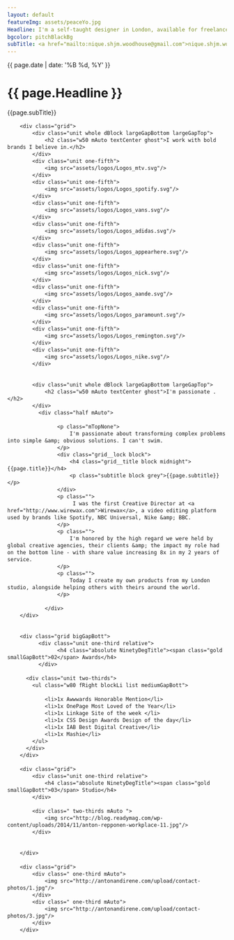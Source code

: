 ```yaml
---
layout: default
featureImg: assets/peaceYo.jpg
Headline: I'm a self-taught designer in London, available for freelance work.
bgcolor: pitchBlackBg
subTitle: <a href="mailto:nique.shjm.woodhouse@gmail.com">nique.shjm.woodhouse@gmail.com</a> +44 0 7948 888 909
---
```


<div class="wider bigGapBott h100 saturate1 pos5050 greyscale1_saturate1 bgCover" style="background-image:url('{{ page.featureImg}}')">
	<div class="wideOverlay">
		<div class="grid midnight hero1 w100">
			<div class="unit whole textCenter paddingNo">
				<p class="mediumPrint">{{ page.date | date: '%B %d, %Y' }}	</p>		
			</div>
		      <div class="unit whole paddingNo">
		        <h1 class="textCenter">{{ page.Headline }}</h1>
		      </div>
		      <div class="unit whole textCenter paddingNo">
		      	<p class="mediumPrint">{{page.subTitle}}	</p>
		      </div>
		 </div> 
	</div>		 
</div>		


<div class="wider">
 		 

		<div class="grid">		
			<div class="unit whole dBlock largeGapBottom largeGapTop">
				<h2 class="w50 mAuto textCenter ghost">I work with bold brands I believe in.</h2>
			</div>
			<div class="unit one-fifth">
				<img src="assets/logos/Logos_mtv.svg"/>
			</div>
			<div class="unit one-fifth">
				<img src="assets/logos/Logos_spotify.svg"/>
			</div>	
			<div class="unit one-fifth">
				<img src="assets/logos/Logos_vans.svg"/>
			</div>						
			<div class="unit one-fifth">
				<img src="assets/logos/Logos_adidas.svg"/>
			</div>	
			<div class="unit one-fifth">
				<img src="assets/logos/Logos_appearhere.svg"/>
			</div>
			<div class="unit one-fifth">
				<img src="assets/logos/Logos_nick.svg"/>
			</div>	
			<div class="unit one-fifth">
				<img src="assets/logos/Logos_aande.svg"/>
			</div>						
			<div class="unit one-fifth">
				<img src="assets/logos/Logos_paramount.svg"/>
			</div>				
			<div class="unit one-fifth">
				<img src="assets/logos/Logos_remington.svg"/>
			</div>
			<div class="unit one-fifth">
				<img src="assets/logos/Logos_nike.svg"/>
			</div>			


			<div class="unit whole dBlock largeGapBottom largeGapTop">
				<h2 class="w50 mAuto textCenter ghost">I'm passionate .</h2>
			</div>
		      <div class="half mAuto">

			        <p class="mTopNone">
			        	I'm passionate about transforming complex problems into simple &amp; obvious solutions. I can't swim.  
			        </p>
				 	<div class="grid__lock block">	
						<h4 class="grid__title block midnight">{{page.title}}</h4>
						<p class="subtitle block grey">{{page.subtitle}}</p>
					</div>						        
			        <p class="">
			        	 I was the first Creative Director at <a href="http://www.wirewax.com">Wirewax</a>, a video editing platform used by brands like Spotify, NBC Universal, Nike &amp; BBC.  
					</p>
					<p class="">
			        	I'm honored by the high regard we were held by global creative agencies, their clients &amp; the impact my role had on the bottom line - with share value increasing 8x in my 2 years of service.
			        </p>
			        <p class="">
			        	Today I create my own products from my London studio, alongside helping others with theirs around the world.  
			        </p>

				</div>
		</div>		 


		<div class="grid bigGapBott">
		      <div class="unit one-third relative">
		      		<h4 class="absolute NinetyDegTitle"><span class="gold smallGapBott">02</span> Awards</h4>	
		      </div>				

	      <div class="unit two-thirds">
	        <ul class="w80 fRight blockLi list mediumGapBott">
	        	
	        	<li>1x Awwwards Honorable Mention</li>
	        	<li>1x OnePage Most Loved of the Year</li>
	        	<li>1x Linkage Site of the week </li>
	        	<li>1x CSS Design Awards Design of the day</li>
	        	<li>1x IAB Best Digital Creative</li>
	        	<li>1x Mashie</li>
	        </ul>
	      </div>	      	      
	    </div>

	    <div class="grid">
	    	<div class="unit one-third relative">
	    		<h4 class="absolute NinetyDegTitle"><span class="gold smallGapBott">03</span> Studio</h4>	
	    	</div>

	    	<div class=" two-thirds mAuto ">
	    		<img src="http://blog.readymag.com/wp-content/uploads/2014/11/anton-repponen-workplace-11.jpg"/>
	    	</div>	    	

   	
	    </div>

	    <div class="grid">
	    	<div class=" one-third mAuto">
	    		<img src="http://antonandirene.com/upload/contact-photos/1.jpg"/>
	    	</div>
	    	<div class=" one-third mAuto">
	    		<img src="http://antonandirene.com/upload/contact-photos/3.jpg"/>
	    	</div>	   	    	
	    </div>


</div>





<!--
<div class="wider">

		<script type="text/javascript" src="https://raw.githubusercontent.com/stevenschobert/instafeed.js/master/instafeed.min.js"></script>  
  	<script type="text/javascript">
		var feed = new Instafeed({
		  get: 'user',
		  clientId: '467ede5a6b9b48ae8e03f4e2582aeeb3',
		  userId: 13563994,
		  accessToken: '13563994.467ede5.bfe0ac4ed0fa4d9a84b943687922a92d',
		  resolution: 'standard_resolution',
		  limit: 9,
		  after: function () {
		    var images = $("#instafeed").find('a');
		    $.each(images, function(index, image) {
		      var delay = (index * 75) + 'ms';
		      $(image).css('-webkit-animation-delay', delay);
		      $(image).css('-moz-animation-delay', delay);
		      $(image).css('-ms-animation-delay', delay);
		      $(image).css('-o-animation-delay', delay);
		      $(image).css('animation-delay', delay);
		      //$(image).addClass('animated flipInX');
		    });
		  },
		  template: '<a href="{{link}}" target="_blank" class="instagramImg"><img src="{{image}}" /><span class="likes">&hearts; {{likes}}</span></a>'
		});
		feed.run();
		setTimeout(function(){ $('#instafeed a').attr("target","_blank"); }, 1000);
	</script>
				<div id="instafeed" class="wow fadeIn animated" style="visibility: visible; animation-name: fadeIn;">
				<h1 class="intro-heading tCenter">Instagram</h1>
			</div>
</div>





-->
